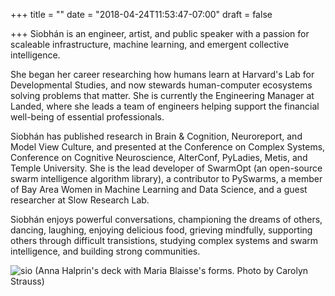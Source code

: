 +++
title = ""
date = "2018-04-24T11:53:47-07:00"
draft = false

+++
Siobhán is an engineer, artist, and public speaker with a passion for 
scaleable infrastructure, machine learning, and emergent collective intelligence.

She began her career researching how humans learn at Harvard's Lab for
Developmental Studies, and now stewards human-computer ecosystems 
solving problems that matter. She is currently the Engineering Manager at Landed, 
where she leads a team of engineers helping support the financial well-being of essential professionals.

Siobhán has published research in Brain & Cognition, Neuroreport, and
Model View Culture, and presented at the Conference on Complex Systems,
Conference on Cognitive Neuroscience, AlterConf, PyLadies, Metis, and
Temple University. She is the lead developer of SwarmOpt (an open-source swarm 
intelligence algorithm library), a contributor to PySwarms, a member of Bay Area 
Women in Machine Learning and Data Science, and a guest researcher at Slow Research Lab.

Siobhán enjoys powerful conversations, championing the dreams of others, dancing,
laughing, enjoying delicious food, grieving mindfully, supporting others through
difficult transistions, studying complex systems and swarm intelligence, and 
building strong communities.

![sio](skc_blaisse.jpg)
(Anna Halprin's deck with Maria Blaisse's forms. Photo by Carolyn Strauss)
